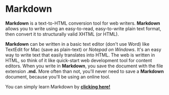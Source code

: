 # Markdown
**Markdown** is a text-to-HTML conversion tool for web writers. **Markdown** allows you to write using an easy-to-read, easy-to-write plain text format, then convert it to structurally valid XHTML (or HTML).

**Markdown** can be written in a basic text editor (don't use Word) like TextEdit for Mac (save as plain-text) or _Notepad on Windows_. It's an easy way to write text that easily translates into HTML. The web is written in HTML, so think of it like quick-start web development tool for content editors. When you write in **Markdown**, you save the document with the file extension **.md.** More often than not, you'll never need to save a **Markdown** document, because you'll be using an online tool.


You can simply learn Markdown by [**clicking here!**](https://www.markdowntutorial.com/)
